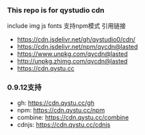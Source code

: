 ### This repo is for qystudio cdn
include img js fonts
支持npm模式
引用链接
+ https://cdn.jsdelivr.net/gh/qystudio0/cdn/
+ https://cdn.jsdelivr.net/npm/qycdn@lasted
+ https://www.unpkg.com/qycdn@lasted
+ http://unpkg.zhimg.com/qycdn@lasted
+ https://cdn.qystu.cc
### 0.9.12支持
* gh: https://cdn.qystu.cc/gh
* npm: https://cdn.qystu.cc/npm
* combine: https://cdn.qystu.cc/combine
* cdnjs: https://cdn.qystu.cc/cdnjs
